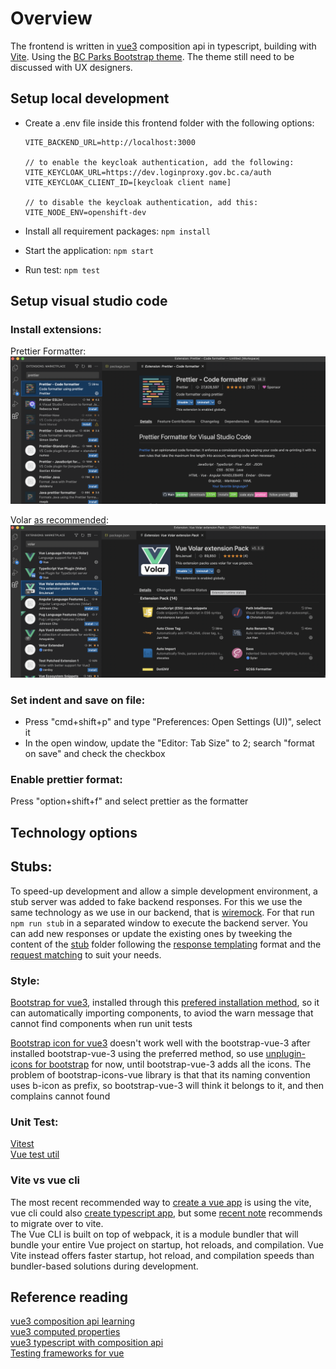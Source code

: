# Overview

The frontend is written in [vue3](https://vuejs.org) composition api in typescript, building with [Vite](https://vitejs.dev). Using the [BC Parks Bootstrap theme](https://digitalspace.github.io/bcparks-bootstrap-theme/). The theme still need to be discussed with UX designers.

## **Setup local development**

- Create a .env file inside this frontend folder with the following options:

  ```
  VITE_BACKEND_URL=http://localhost:3000

  // to enable the keycloak authentication, add the following:
  VITE_KEYCLOAK_URL=https://dev.loginproxy.gov.bc.ca/auth
  VITE_KEYCLOAK_CLIENT_ID=[keycloak client name]

  // to disable the keycloak authentication, add this:
  VITE_NODE_ENV=openshift-dev
  ```

- Install all requirement packages: `npm install`
- Start the application: `npm start`
- Run test: `npm test`

## **Setup visual studio code**

### **Install extensions**:

Prettier Formatter:
[![vscode prettier formatter](public/docs/vscode-extension-prettier.png)](public/docs/vscode-extension-prettier.png)

Volar [as recommended](https://vuejs.org/guide/typescript/overview.html#ide-support):
[![vscode volar](public/docs/vscode-extension-volar.png)](public/docs/vscode-extension-volar.png)

### **Set indent and save on file**:

- Press "cmd+shift+p" and type "Preferences: Open Settings (UI)", select it
- In the open window, update the "Editor: Tab Size" to 2; search "format on save" and check the checkbox

### **Enable prettier format**:

Press "option+shift+f" and select prettier as the formatter

## **Technology options**

## **Stubs**:

To speed-up development and allow a simple development environment, a stub server was added to fake backend responses. For this we use the same technology as we use
in our backend, that is [wiremock](https://wiremock.org/). For that run `npm run stub` in a separated window to execute the backend server. You can add new responses or update
the existing ones by tweeking the content of the [stub](stub/) folder following the [response templating](https://wiremock.org/docs/response-templating/) format and the [request matching](https://wiremock.org/docs/request-matching/) to suit your needs.

### **Style**:

[Bootstrap for vue3](https://www.npmjs.com/package/bootstrap-vue-3), installed through this [prefered installation method](https://cdmoro.github.io/bootstrap-vue-3/getting-started/#preferred-installation), so it can automatically importing components, to aviod the warn message that cannot find components when run unit tests

[Bootstrap icon for vue3](https://github.com/tommyip/bootstrap-icons-vue) doesn't work well with the bootstrap-vue-3 after installed bootstrap-vue-3 using the preferred method, so use [unplugin-icons for bootstrap](https://github.com/antfu/unplugin-icons) for now, until bootstrap-vue-3 adds all the icons. The problem of bootstrap-icons-vue library is that that its naming convention uses b-icon as prefix, so bootstrap-vue-3 will think it belongs to it, and then complains cannot found

### **Unit Test**:

[Vitest](https://vitest.dev/api/)  
[Vue test util](https://test-utils.vuejs.org/api/)


### **Vite vs vue cli**

The most recent recommended way to [create a vue app](https://vuejs.org/guide/quick-start.html#with-build-tools) is using the vite, vue cli could also [create typescript app](https://vuejs.org/guide/typescript/overview.html), but some [recent note](https://vuejs.org/guide/typescript/overview.html#note-on-vue-cli-and-ts-loader) recommends to migrate over to vite.  
The Vue CLI is built on top of webpack, it is a module bundler that will bundle your entire Vue project on startup, hot reloads, and compilation. Vue Vite instead offers faster startup, hot reload, and compilation speeds than bundler-based solutions during development.

## **Reference reading**

[vue3 composition api learning](https://vuejs.org/tutorial/#step-12)  
[vue3 computed properties](https://vuejs.org/guide/essentials/computed.html)  
[vue3 typescript with composition api](https://vuejs.org/guide/typescript/composition-api.html)  
[Testing frameworks for vue](https://vuejs.org/guide/scaling-up/testing.html#unit-testing)

